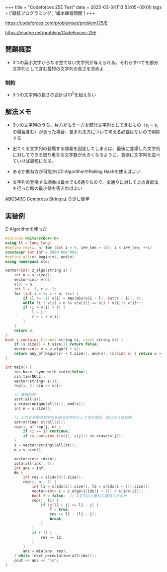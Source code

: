 +++
title = "Codeforces 25E Test"
date = 2025-03-04T13:53:05+09:00
tags = ['競技プログラミング', '蟻本練習問題']
+++

https://codeforces.com/problemset/problem/25/E

https://vjudge.net/problem/CodeForces-25E
<!--more-->
## 問題概要
- 3つの英小文字からなる空でない文字列が与えられる。それらすべてを部分文字列として含む最短の文字列の長さを求めよ
### 制約
- 3つの文字列の長さの合計は$10^5$を超えない
## 解法メモ
- 3つの文字列のうち、片方がもう一方を部分文字列として含むもの（$s_i=s_j$の場合含む）があった場合、含まれる方について考える必要はないので削除する

- 出てくる文字列の登場する順番を固定してしまえば、最後に登場した文字列に対してできる限り重なる文字数が大きくなるように、貪欲に文字列を並べていけば最短になる。
- あるか重ね方が可能かはZ-AlgorithmやRolling Hashを使えばよい

- 文字列の登場する順番は最大でも6通りなので、全通りに対して上の貪欲法を行った時の最小値を答えればよい

[ABC343G Compress Strings](https://atcoder.jp/contests/abc343/tasks/abc343_g)より少し簡単
## 実装例
Z-Algorithmを使った
```cpp
#include <bits/stdc++.h>
using ll = long long;
#define rep(i, n) for (int i = 0, i##_len = (n); i < i##_len; ++i)
constexpr int inf = 2000'000'000;
#define all(v) begin(v), end(v)
using namespace std;

vector<int> z_algo(string s) {
    int n = s.size();
    vector<int> v(n);
    v[0] = n;
    int l = -1, r = -1;
    for (int i = 1; i < n; ++i) {
        if (l != -1) v[i] = max(min(v[i - l], int(r - i)), 0);
        while (i + v[i] < n && s[v[i]] == s[i + v[i]]) v[i]++;
        if (i + v[i] > r) {
            l = i;
            r = i + v[i];
        }
    }
    return v;
}
bool s_contains_t(const string &s, const string &t) {
    if (s.size() < t.size()) return false;
    vector<int> v = z_algo(t + s);
    return any_of(begin(v) + t.size(), end(v), [&](int x) { return x >= t.size(); });
}

int main() {
    ios_base::sync_with_stdio(false);
    cin.tie(NULL);
    vector<string> s(3);
    rep(i, 3) cin >> s[i];

    // 重複削除
    sort(all(s));
    s.erase(unique(all(s)), end(s));
    int n = s.size();

    // どれかが他の文字列を部分文字列として含む場合、短いほうは削除
    set<string> st(all(s));
    rep(i, n) rep(j, n) {
        if (i == j) continue;
        if (s_contains_t(s[i], s[j])) st.erase(s[j]);
    }
    s = vector<string>(all(st));
    n = s.size();

    vector<int> idx(n);
    iota(all(idx), 0);
    int ans = inf;
    do {
        int res = s[idx[0]].size();
        rep(i, n - 1) {
            int l1 = s[idx[i]].size(), l2 = s[idx[i + 1]].size();
            vector<int> z = z_algo(s[idx[i + 1]] + s[idx[i]]);
            bool f = false;  // 1文字以上重ねて連結できるか
            rep(j, l1) {
                if (z[l2 + j] >= l1 - j) {
                    f = true;
                    res += l2 - (l1 - j);
                    break;
                }
            }
            if (!f) {
                res += l2;
            }
        }
        ans = min(ans, res);
    } while (next_permutation(all(idx)));
    cout << ans << "\n";
}
```